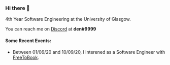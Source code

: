 ### Hi there 👋

4th Year Software Engineering at the University of Glasgow.

You can reach me on [Discord](https://discord.com/new) at **den#9999**

#### Some Recent Events:
- Between 01/06/20 and 10/09/20, I interened as a Software Engineer with [FreeToBook](https://en.freetobook.com/).
